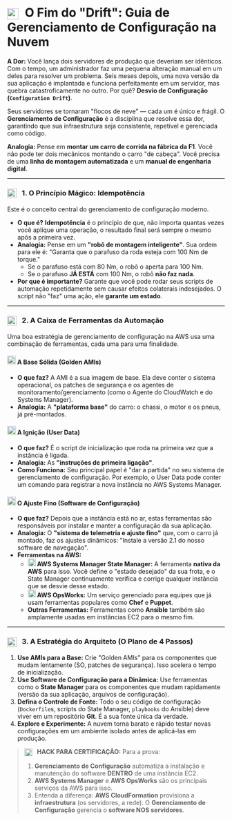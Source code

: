 # <img src="https://api.iconify.design/mdi/cogs.svg?color=currentColor" width="26" style="vertical-align:middle; margin-right:8px;" /> O Fim do "Drift": Guia de Gerenciamento de Configuração na Nuvem

**A Dor:** Você lança dois servidores de produção que deveriam ser idênticos. Com o tempo, um administrador faz uma pequena alteração manual em um deles para resolver um problema. Seis meses depois, uma nova versão da sua aplicação é implantada e funciona perfeitamente em um servidor, mas quebra catastroficamente no outro. Por quê? **Desvio de Configuração (`Configuration Drift`)**.

Seus servidores se tornaram "flocos de neve" — cada um é único e frágil. O **Gerenciamento de Configuração** é a disciplina que resolve essa dor, garantindo que sua infraestrutura seja consistente, repetível e gerenciada como código.

**Analogia:** Pense em **montar um carro de corrida na fábrica da F1**. Você não pode ter dois mecânicos montando o carro "de cabeça". Você precisa de uma **linha de montagem automatizada** e um **manual de engenharia digital**.

---

### <img src="https://api.iconify.design/mdi/repeat-variant.svg?color=currentColor" width="22" style="vertical-align:middle; margin-right:8px;" /> 1. O Princípio Mágico: Idempotência

Este é o conceito central do gerenciamento de configuração moderno.

* **O que é?** **Idempotência** é o princípio de que, não importa quantas vezes você aplique uma operação, o resultado final será sempre o mesmo após a primeira vez.
* **Analogia:** Pense em um **"robô de montagem inteligente"**. Sua ordem para ele é: "Garanta que o parafuso da roda esteja com 100 Nm de torque."
    * Se o parafuso está com 80 Nm, o robô o aperta para 100 Nm.
    * Se o parafuso **JÁ ESTÁ** com 100 Nm, o robô **não faz nada**.
* **Por que é importante?** Garante que você pode rodar seus scripts de automação repetidamente sem causar efeitos colaterais indesejados. O script não "faz" uma ação, ele **garante um estado**.

---

### <img src="https://api.iconify.design/mdi/toolbox-outline.svg?color=currentColor" width="22" style="vertical-align:middle; margin-right:8px;" /> 2. A Caixa de Ferramentas da Automação

Uma boa estratégia de gerenciamento de configuração na AWS usa uma combinação de ferramentas, cada uma para uma finalidade.

#### <img src="https://api.iconify.design/mdi/image-multiple-outline.svg?color=currentColor" width="20" /> A Base Sólida (Golden AMIs)
* **O que faz?** A AMI é a sua imagem de base. Ela deve conter o sistema operacional, os patches de segurança e os agentes de monitoramento/gerenciamento (como o Agente do CloudWatch e do Systems Manager).
* **Analogia:** A **"plataforma base"** do carro: o chassi, o motor e os pneus, já pré-montados.

#### <img src="https://api.iconify.design/mdi/power-plug-outline.svg?color=currentColor" width="20" /> A Ignição (User Data)
* **O que faz?** É o script de inicialização que roda na primeira vez que a instância é ligada.
* **Analogia:** As **"instruções de primeira ligação"**.
* **Como Funciona:** Seu principal papel é "dar a partida" no seu sistema de gerenciamento de configuração. Por exemplo, o User Data pode conter um comando para registrar a nova instância no AWS Systems Manager.

#### <img src="https://api.iconify.design/mdi/tune-variant.svg?color=currentColor" width="20" /> O Ajuste Fino (Software de Configuração)
* **O que faz?** Depois que a instância está no ar, estas ferramentas são responsáveis por instalar e manter a configuração da sua aplicação.
* **Analogia:** O **"sistema de telemetria e ajuste fino"** que, com o carro já montado, faz os ajustes dinâmicos: "Instale a versão 2.1 do nosso software de navegação".
* **Ferramentas na AWS:**
    * **<img src="https://api.iconify.design/logos/aws-systems-manager.svg?color=currentColor" width="18" /> AWS Systems Manager State Manager:** A ferramenta **nativa da AWS** para isso. Você define o "estado desejado" da sua frota, e o State Manager continuamente verifica e corrige qualquer instância que se desvie desse estado.
    * **<img src="https://api.iconify.design/mdi/chef-hat.svg?color=currentColor" width="18" /> AWS OpsWorks:** Um serviço gerenciado para equipes que já usam ferramentas populares como **Chef** e **Puppet**.
    * **Outras Ferramentas:** Ferramentas como **Ansible** também são amplamente usadas em instâncias EC2 para o mesmo fim.

---

### <img src="https://api.iconify.design/mdi/creation.svg?color=currentColor" width="22" style="vertical-align:middle; margin-right:8px;" /> 3. A Estratégia do Arquiteto (O Plano de 4 Passos)

1.  **Use AMIs para a Base:** Crie "Golden AMIs" para os componentes que mudam lentamente (SO, patches de segurança). Isso acelera o tempo de inicialização.
2.  **Use Software de Configuração para a Dinâmica:** Use ferramentas como o **State Manager** para os componentes que mudam rapidamente (versão da sua aplicação, arquivos de configuração).
3.  **Defina o Controle de Fonte:** Todo o seu código de configuração (`Dockerfile`s, scripts do State Manager, `playbooks` do Ansible) deve viver em um repositório **Git**. É a sua fonte única da verdade.
4.  **Explore e Experimente:** A nuvem torna barato e rápido testar novas configurações em um ambiente isolado antes de aplicá-las em produção.

> **<img src="https://api.iconify.design/mdi/star-four-points.svg?color=currentColor" width="18" style="vertical-align:middle; margin-right:8px;" /> HACK PARA CERTIFICAÇÃO:** Para a prova:
> 1.  **Gerenciamento de Configuração** automatiza a instalação e manutenção do software **DENTRO** de uma instância EC2.
> 2.  **AWS Systems Manager** e **AWS OpsWorks** são os principais serviços da AWS para isso.
> 3.  Entenda a diferença: **AWS CloudFormation** provisiona a **infraestrutura** (os servidores, a rede). O **Gerenciamento de Configuração** gerencia o **software NOS servidores**.